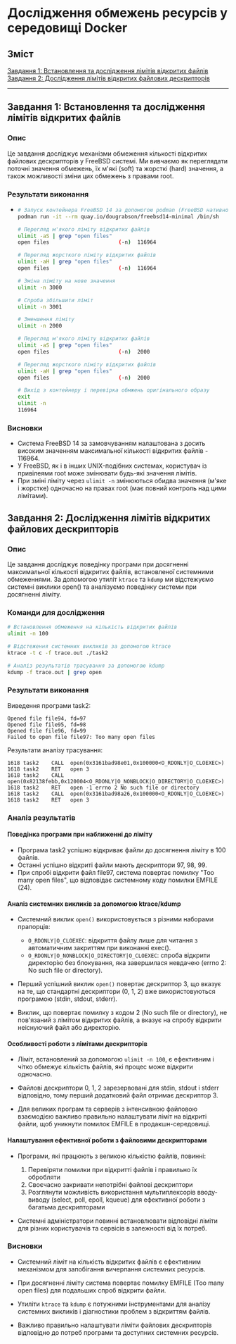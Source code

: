 # Дослідження обмежень ресурсів у середовищі Docker

## Зміст
[Завдання 1: Встановлення та дослідження лімітів відкритих файлів](#завдання-1-встановлення-та-дослідження-лімітів-відкритих-файлів)
[Завдання 2: Дослідження лімітів відкритих файлових дескрипторів](#завдання-2-дослідження-лімітів-відкритих-файлових-дескрипторів)

---

## Завдання 1: Встановлення та дослідження лімітів відкритих файлів

### Опис
Це завдання досліджує механізми обмеження кількості відкритих файлових дескрипторів у FreeBSD системі. Ми вивчаємо як переглядати поточні значення обмежень, їх м'які (soft) та жорсткі (hard) значення, а також можливості зміни цих обмежень з правами root.

### Результати виконання
- ```bash
  # Запуск контейнера FreeBSD 14 за допомогою podman (FreeBSD нативно не підтримує Docker)
  podman run -it --rm quay.io/dougrabson/freebsd14-minimal /bin/sh
  
  # Перегляд м'якого ліміту відкритих файлів
  ulimit -aS | grep "open files"
  open files                      (-n)  116964
  
  # Перегляд жорсткого ліміту відкритих файлів
  ulimit -aH | grep "open files"
  open files                      (-n)  116964
  
  # Зміна ліміту на нове значення
  ulimit -n 3000
  
  # Спроба збільшити ліміт
  ulimit -n 3001
  
  # Зменшення ліміту
  ulimit -n 2000

  # Перегляд м'якого ліміту відкритих файлів
  ulimit -aS | grep "open files"
  open files                      (-n)  2000

  # Перегляд жорсткого ліміту відкритих файлів
  ulimit -aH | grep "open files"
  open files                      (-n)  2000

  # Вихід з контейнеру і перевірка обмжень оригінального образу
  exit
  ulimit -n
  116964
  ```

### Висновки
- Система FreeBSD 14 за замовчуванням налаштована з досить високим значенням максимальної кількості відкритих файлів - 116964.
- У FreeBSD, як і в інших UNIX-подібних системах, користувач із привілеями root може змінювати будь-які значення лімітів.
- При зміні ліміту через `ulimit -n` змінюються обидва значення (м'яке і жорстке) одночасно на правах root (має повний контроль над цими лімітами).

## Завдання 2: Дослідження лімітів відкритих файлових дескрипторів

### Опис
Це завдання досліджує поведінку програми при досягненні максимальної кількості відкритих файлів, встановленої системними обмеженнями. За допомогою утиліт `ktrace` та `kdump` ми відстежуємо системні виклики open() та аналізуємо поведінку системи при досягненні ліміту.

### Команди для дослідження

```bash
# Встановлення обмеження на кількість відкритих файлів
ulimit -n 100

# Відстеження системних викликів за допомогою ktrace
ktrace -t c -f trace.out ./task2

# Аналіз результатів трасування за допомогою kdump
kdump -f trace.out | grep open
```

### Результати виконання

Виведення програми task2:
```
Opened file file94, fd=97
Opened file file95, fd=98
Opened file file96, fd=99
Failed to open file file97: Too many open files
```

Результати аналізу трасування:
```
1618 task2    CALL  open(0x3161bad98e01,0x100000<O_RDONLY|O_CLOEXEC>)
1618 task2    RET   open 3
1618 task2    CALL  open(0x82138febb,0x120004<O_RDONLY|O_NONBLOCK|O_DIRECTORY|O_CLOEXEC>)
1618 task2    RET   open -1 errno 2 No such file or directory
1618 task2    CALL  open(0x3161bad98a26,0x100000<O_RDONLY|O_CLOEXEC>)
1618 task2    RET   open 3
```

### Аналіз результатів

#### Поведінка програми при наближенні до ліміту
- Програма task2 успішно відкриває файли до досягнення ліміту в 100 файлів.
- Останні успішно відкриті файли мають дескриптори 97, 98, 99.
- При спробі відкрити файл file97, система повертає помилку "Too many open files", що відповідає системному коду помилки EMFILE (24).

#### Аналіз системних викликів за допомогою ktrace/kdump
- Системний виклик `open()` використовується з різними наборами прапорців:
  - `O_RDONLY|O_CLOEXEC`: відкриття файлу лише для читання з автоматичним закриттям при виконанні exec().
  - `O_RDONLY|O_NONBLOCK|O_DIRECTORY|O_CLOEXEC`: спроба відкрити директорію без блокування, яка завершилася невдачею (errno 2: No such file or directory).
  
- Перший успішний виклик `open()` повертає дескриптор 3, що вказує на те, що стандартні дескриптори (0, 1, 2) вже використовуються програмою (stdin, stdout, stderr).
  
- Виклик, що повертає помилку з кодом 2 (No such file or directory), не пов'язаний з лімітом відкритих файлів, а вказує на спробу відкрити неіснуючий файл або директорію.

#### Особливості роботи з лімітами дескрипторів
- Ліміт, встановлений за допомогою `ulimit -n 100`, є ефективним і чітко обмежує кількість файлів, які процес може відкрити одночасно.
  
- Файлові дескриптори 0, 1, 2 зарезервовані для stdin, stdout і stderr відповідно, тому перший додатковий файл отримає дескриптор 3.
  
- Для великих програм та серверів з інтенсивною файловою взаємодією важливо правильно налаштувати ліміт на відкриті файли, щоб уникнути помилок EMFILE в продакшн-середовищі.

#### Налаштування ефективної роботи з файловими дескрипторами
- Програми, які працюють з великою кількістю файлів, повинні:
  1. Перевіряти помилки при відкритті файлів і правильно їх обробляти
  2. Своєчасно закривати непотрібні файлові дескриптори
  3. Розглянути можливість використання мультиплексорів вводу-виводу (select, poll, epoll, kqueue) для ефективної роботи з багатьма дескрипторами

- Системні адміністратори повинні встановлювати відповідні ліміти для різних користувачів та сервісів в залежності від їх потреб.

### Висновки
- Системний ліміт на кількість відкритих файлів є ефективним механізмом для запобігання вичерпання системних ресурсів.
  
- При досягненні ліміту система повертає помилку EMFILE (Too many open files) для подальших спроб відкрити файли.
  
- Утиліти `ktrace` та `kdump` є потужними інструментами для аналізу системних викликів і діагностики проблем з відкриттям файлів.
  
- Важливо правильно налаштувати ліміти файлових дескрипторів відповідно до потреб програми та доступних системних ресурсів.
